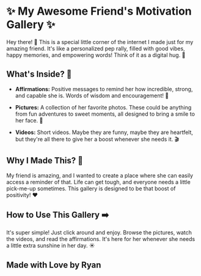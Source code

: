 # ✨ My Awesome Friend's Motivation Gallery ✨

Hey there! 👋 This is a special little corner of the internet I made just for my amazing friend. It's like a personalized pep rally, filled with good vibes, happy memories, and empowering words! Think of it as a digital hug. 🤗

## What's Inside? 🎁

* **Affirmations:** Positive messages to remind her how incredible, strong, and capable she is. Words of wisdom and encouragement! 💪

* **Pictures:** A collection of her favorite photos. These could be anything from fun adventures to sweet moments, all designed to bring a smile to her face. 📸

* **Videos:** Short videos. Maybe they are funny, maybe they are heartfelt, but they're all there to give her a boost whenever she needs it. 🎬

## Why I Made This? 🤔

My friend is amazing, and I wanted to create a place where she can easily access a reminder of that. Life can get tough, and everyone needs a little pick-me-up sometimes. This gallery is designed to be that boost of positivity! ❤️

## How to Use This Gallery ➡️

It's super simple! Just click around and enjoy. Browse the pictures, watch the videos, and read the affirmations. It's here for her whenever she needs a little extra sunshine in her day. ☀️

## Made with Love by Ryan
